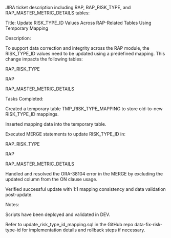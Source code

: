 JIRA ticket description including RAP, RAP_RISK_TYPE, and RAP_MASTER_METRIC_DETAILS tables:

Title: Update RISK_TYPE_ID Values Across RAP-Related Tables Using Temporary Mapping

Description:

To support data correction and integrity across the RAP module, the RISK_TYPE_ID values need to be updated using a predefined mapping. This change impacts the following tables:

RAP_RISK_TYPE

RAP

RAP_MASTER_METRIC_DETAILS

Tasks Completed:

Created a temporary table TMP_RISK_TYPE_MAPPING to store old-to-new RISK_TYPE_ID mappings.

Inserted mapping data into the temporary table.

Executed MERGE statements to update RISK_TYPE_ID in:

RAP_RISK_TYPE

RAP

RAP_MASTER_METRIC_DETAILS

Handled and resolved the ORA-38104 error in the MERGE by excluding the updated column from the ON clause usage.

Verified successful update with 1:1 mapping consistency and data validation post-update.

Notes:

Scripts have been deployed and validated in DEV.

Refer to update_risk_type_id_mapping.sql in the GitHub repo data-fix-risk-type-id for implementation details and rollback steps if necessary.

